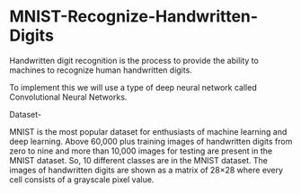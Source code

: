 # MNIST-Recognize-Handwritten-Digits

Handwritten digit recognition is the process to provide the ability to machines to recognize human handwritten digits.

To implement this we will use a type of deep neural network called Convolutional Neural Networks.

Dataset- 

MNIST is the most popular dataset for enthusiasts of machine learning and deep learning. Above 60,000 plus training images of handwritten digits from zero to nine and more than 10,000 images for testing are present in the MNIST dataset. So, 10 different classes are in the MNIST dataset. The images of handwritten digits are shown as a matrix of 28×28 where every cell consists of a grayscale pixel value.
